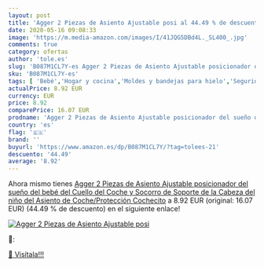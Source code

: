```yaml
---
layout: post
title: 'Agger 2 Piezas de Asiento Ajustable posi al 44.49 % de descuento'
date: 2020-05-16 09:08:33
image: 'https://m.media-amazon.com/images/I/41JQG5DBd4L._SL400_.jpg'
comments: true
category: ofertas
author: 'tole.es'
slug: 'B087M1CL7Y-es Agger 2 Piezas de Asiento Ajustable posicionador del sueño...'
sku: 'B087M1CL7Y-es'
tags: [ 'Bebé','Hogar y cocina','Moldes y bandejas para hielo','Seguridad','Utensilios de bar','Utensilios de cocina','Vigilabebés','bebé', ]
actualPrice: 8.92 EUR
currency: EUR
price: 8.92
comparePrice: 16.07 EUR
prodname: 'Agger 2 Piezas de Asiento Ajustable posicionador del sueño del bebé del Cuello del Coche y Socorro de Soporte de la Cabeza del niño del Asiento de Coche/Protección Cochecito'
country: 'es'
flag: '🇪🇸'
brand: ''
buyurl: 'https://www.amazon.es/dp/B087M1CL7Y/?tag=tolees-21'
descuento: '44.49'
average: '8.92'
---
```


Ahora mismo tienes [Agger 2 Piezas de Asiento Ajustable posicionador del sueño del bebé del Cuello del Coche y Socorro de Soporte de la Cabeza del niño del Asiento de Coche/Protección Cochecito](https://www.amazon.es/dp/B087M1CL7Y/?tag=tolees-21) a 8.92 EUR (original: 16.07 EUR) (44.49 %  de descuento) en el siguiente enlace!

[![Agger 2 Piezas de Asiento Ajustable posi](https://m.media-amazon.com/images/I/41JQG5DBd4L._SL400_.jpg)](https://www.amazon.es/dp/B087M1CL7Y/?tag=tolees-21)

🔎:


[🛒 Visítala!!!](https://www.amazon.es/dp/B087M1CL7Y/?tag=tolees-21)
